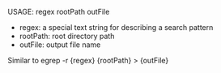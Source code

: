 USAGE: regex rootPath outFile
- regex: a special text string for describing a search pattern
- rootPath: root directory path
- outFile: output file name

Similar to
egrep -r {regex} {rootPath} > {outFile}